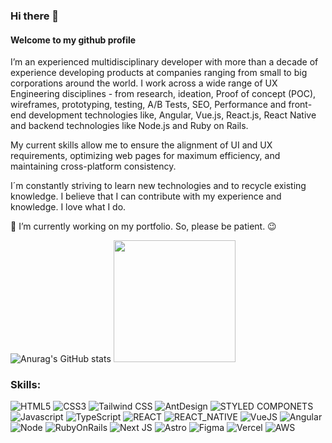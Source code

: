 ### Hi there 👋
#### Welcome to my github profile

I’m an experienced multidisciplinary developer with more than a decade of experience developing products at companies ranging from small to big corporations around the world. 
I work across a wide range of UX Engineering disciplines - from research, ideation, Proof of concept (POC), wireframes, prototyping, testing, A/B Tests, SEO, Performance and front-end development technologies like, Angular, Vue.js, React.js, React Native and backend technologies like Node.js and Ruby on Rails.

My current skills allow me to ensure the alignment of UI and UX requirements, optimizing web pages for maximum efficiency, and maintaining cross-platform consistency.

I´m constantly striving to learn new technologies and to recycle existing knowledge. I believe that I can contribute with my experience and knowledge. I love what I do.

🔭 I’m currently working on my portfolio. So, please be patient. 😉

![Anurag's GitHub stats](https://github-readme-stats-fawn-gamma.vercel.app/api?username=cbfn&show_icons=true&theme=dark)
<img height="195em" src="https://github-readme-stats-fawn-gamma.vercel.app/api/top-langs/?username=cbfn&layout=compact&theme=dark"/>

### Skills:
![HTML5](https://img.shields.io/badge/html5-blue.svg?style=for-the-badge&logo=html5&logoColor=white)
![CSS3](https://img.shields.io/badge/css3-orange.svg?style=for-the-badge&logo=css3&logoColor=white)
![Tailwind CSS](https://img.shields.io/badge/Tailwind_CSS-38B2AC?style=for-the-badge&logo=tailwind-css&logoColor=white)
![AntDesign](https://img.shields.io/badge/Ant_Design-blue?style=for-the-badge&logo=antdesign&logoColor=white)
![STYLED COMPONETS](https://img.shields.io/badge/styled--components-DB7093?style=for-the-badge&logo=styled-components&logoColor=white)
![Javascript](https://img.shields.io/badge/JavaScript-F7DF1E?style=for-the-badge&logo=javascript&logoColor=black)
![TypeScript](https://img.shields.io/badge/TypeScript-007ACC?style=for-the-badge&logo=typescript&logoColor=white)
![REACT](https://img.shields.io/badge/React-20232A?style=for-the-badge&logo=react&logoColor=61DAFB)
![REACT_NATIVE](https://img.shields.io/badge/React_Native-20232A?style=for-the-badge&logo=react&logoColor=61DAFB)
![VueJS](https://img.shields.io/badge/VueJS-green?style=for-the-badge&logo=vue.js&logoColor=white)
![Angular](https://img.shields.io/badge/Angular-red?style=for-the-badge&logo=angular&logoColor=white)
![Node](https://img.shields.io/badge/NodeJs-green?style=for-the-badge&logo=node.js&logoColor=white)
![RubyOnRails](https://img.shields.io/badge/RubyOnRails-red?style=for-the-badge&logo=ruby&logoColor=white)
![Next JS](https://img.shields.io/badge/Next-black?style=for-the-badge&logo=next.js&logoColor=white)
![Astro](https://img.shields.io/badge/Astro-F7DF1E?style=for-the-badge&logo=astro&logoColor=black)
![Figma](https://img.shields.io/badge/figma-%23F24E1E.svg?style=for-the-badge&logo=figma&logoColor=white)
![Vercel](https://img.shields.io/badge/vercel-black.svg?style=for-the-badge&logo=vercel&logoColor=white)
![AWS](https://img.shields.io/badge/aws-black.svg?style=for-the-badge&logo=Amazonaws&logoColor=white)






<!--
**cbfn/cbfn** is a ✨ _special_ ✨ repository because its `README.md` (this file) appears on your GitHub profile.

Here are some ideas to get you started:

- 🔭 I’m currently working on ...
- 🌱 I’m currently learning ...
- 👯 I’m looking to collaborate on ...
- 🤔 I’m looking for help with ...
- 💬 Ask me about ...
- 📫 How to reach me: ...
- 😄 Pronouns: ...
- ⚡ Fun fact: ...
-->
